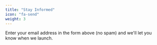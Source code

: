 ```yaml
---
title: "Stay Informed"
icon: "fa-send"
weight: 3
---
```

Enter your email address in the form above (no spam) and we'll let you know when we launch.
